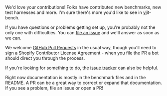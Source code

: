 We'd love your contributions! Folks have contributed new benchmarks, new test harnesses
and more. I'm sure there's more you'd like to see in yjit-bench.

If you have questions or problems getting set up, you're probably not the only
one with difficulties. You can [file an issue](https://github.com/ruby/yjit-bench/issues)
and we'll answer as soon as we can.

We welcome [GitHub Pull Requests](https://github.com/ruby/yjit-bench/pulls) in
the usual way, though you'll need to sign a Shopify
Contributor License Agreement - when you file the PR a bot should direct you through
the process.

If you're looking for something to do, the
[issue tracker](https://github.com/ruby/yjit-bench/issues)
can also be helpful.

Right now documentation is mostly in the benchmark files and in the README.
A PR can be a great way to correct or expand that documentation. If you
see a problem, file an issue or open a PR!

